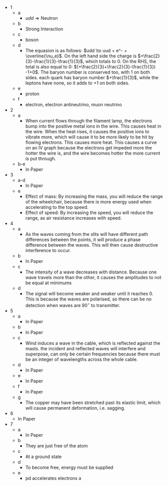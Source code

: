 - 1
	- a
		- $udd \Rightarrow \text{Neutron}$
	- b
		- Strong Interaction
	- c
		- boson
	- d
		- The equasion is as follows: $udd \to uud + e^- + \overline{\nu_e}$. On the left hand side the charge is $+\frac{2}{3}-\frac{1}{3}-\frac{1}{3}$, which totals to 0. On the RHS, the total is also equal to 0: $(+\frac{2}{3}+\frac{2}{3}-\frac{1}{3}) -1+0$. The baryon number is conserved too, with 1 on both sides. each quark has baryon number $+\frac{1}{3}$, while the leptons have none, so it adds to +1 on both sides.
	- e
		- proton
	- f
		- electron, electron antineutrino, muon neutrino
- 2
	- a
		- When current flows through the filament lamp, the electrons bump into the positive metal ions in the wire. This causes heat in the wire. When the heat rises, it causes the positive ions to vibrate more, which will cause it to be more likely to be hit by flowing electrons. This causes more heat. This causes a curve on an IV graph because the electrons get impeded more the hotter the wire is, and the wire becomes hotter the more current is put through.
	- b-e
		- In Paper
- 3
	- a-d
		- In Paper
	- e
		- Effect of mass: By increasing the mass, you will reduce the range of the wheelchair, because there is more energy used when accelerating to the top speed.
		- Effect of speed: By increasing the speed, you will reduce the range, as air resistance increases with speed.
- 4
	- a
		- As the waves coming from the slits will have different path differences between the points, it will produce a phase difference between the waves. This will then cause destructive interference to occur.
	- b
		- In Paper
	- c
		- The intensity of a wave decreases with distance. Because one wave travels more than the other, it causes the amplitudes to not be equal at minimums
	- d
		- The signal will become weaker and weaker until it reaches 0. This is because the waves are polarised, so there can be no detection when waves are $90^\circ$ to transmitter.
- 5
	- a
		- In Paper
	- b
		- In Paper
	- c
		- Wind induces a wave in the cable, which is reflected against the masts. the incident and reflected waves will interfere and superpose, can only be certain frequencies because there must be an integer of wavelengths across the whole cable.
	- d
		- In Paper
	- e
		- In Paper
	- f
		- In Paper
	- g
		- The copper may have been stretched past its elastic limit, which will cause permanent deformation, i.e. sagging.
- 6
	- In Paper
- 7
	- a
		- In Paper
	- b
		- They are just free of the atom
	- c
		- At a ground state
	- d
		- To become free, energy must be supplied
	- e
		- pd accelerates electrons a